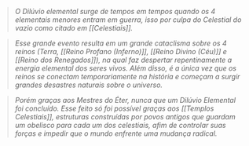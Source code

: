> *O Dilúvio elemental surge de tempos em tempos quando os 4 elementais menores entram em guerra, isso por culpa do Celestial do vazio como citado em [[Celestiais]].*

> *Esse grande evento resulta em um grande cataclisma sobre os 4 reinos (Terra, [[Reino Profano (Inferno)]], [[Reino Divino (Céu)]] e [[Reino dos Renegados]]), na qual faz despertar repentinamente a energia elemental dos seres vivos. Além disso, é a única vez que os reinos se conectam temporariamente na história e começam a surgir grandes desastres naturais sobre o universo.*

> *Porém graças aos Mestres do Éter, nunca que um Dilúvio Elemental foi concluído. Esse feito só foi possível graças aos [[Templos Celestiais]], estruturas construídas por povos antigos que guardam um obelisco para cada um dos celestiais, afim de controlar suas forças e impedir que o mundo enfrente uma mudança radical.*